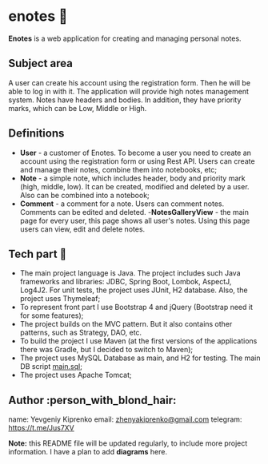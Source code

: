 # enotes :notebook_with_decorative_cover:
**Enotes** is a web application for creating and managing personal notes. 

## Subject area
A user can create his account using the registration form. Then he will be able to log in with it. The
application will provide high notes management system. Notes have headers and bodies. In addition, they have priority marks, which can be Low, Middle or High.

## Definitions
- **User** - a customer of Enotes. To become a user you need to create an account using the registration form or using Rest API. Users can create and manage their notes, combine them into notebooks, etc;
- **Note** - a simple note, which includes header, body and priority mark (high, middle, low). It can be created, modified and deleted by a user. Also can be combined into a notebook;
- **Comment** - a comment for a note. Users can comment notes. Comments can be edited and deleted.
-**NotesGalleryView** - the main page for every user, this page shows all user's notes. Using this page users can view, edit and delete notes.

## Tech part :mountain_cableway:
- The main project language is Java. The project includes such Java frameworks and libraries: JDBC, Spring Boot, Lombok, AspectJ, Log4J2. For unit tests, the project uses JUnit, H2 database. Also, the project uses Thymeleaf;
- To represent front part I use Bootstrap 4 and jQuery (Bootstrap need it for some features);
- The project builds on the MVC pattern. But it also contains other patterns, such as Strategy, DAO, etc.
- To build the project I use Maven (at the first versions of the applications there was Gradle, but I decided to switch to Maven);
- The project uses MySQL Database as main, and H2 for testing. The main DB script [main.sql](main.sql);
- The project uses Apache Tomcat;

## Author :person_with_blond_hair:
name: Yevgeniy Kiprenko 
email: zhenyakiprenko@gmail.com
telegram: https://t.me/Jus7XV

**Note:** this README file will be updated regularly, to include more project information. I have a plan to add **diagrams** here.
